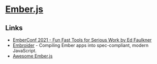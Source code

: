 # [Ember.js](https://emberjs.com/)

## Links

- [EmberConf 2021 - Fun Fast Tools for Serious Work by Ed Faulkner](https://www.youtube.com/watch?v=09USvAy7w9g)
- [Embroider](https://github.com/embroider-build/embroider) - Compiling Ember apps into spec-compliant, modern JavaScript.
- [Awesome Ember.js](https://github.com/ember-community-russia/awesome-ember)
